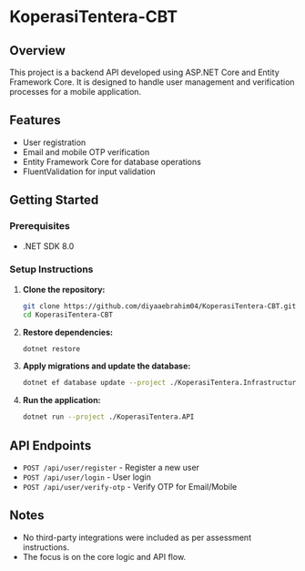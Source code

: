# KoperasiTentera-CBT

## Overview
This project is a backend API developed using ASP.NET Core and Entity Framework Core. It is designed to handle user management and verification processes for a mobile application.

## Features
- User registration
- Email and mobile OTP verification
- Entity Framework Core for database operations
- FluentValidation for input validation

## Getting Started

### Prerequisites
- .NET SDK 8.0

### Setup Instructions
1. **Clone the repository:**
    ```bash
    git clone https://github.com/diyaaebrahim04/KoperasiTentera-CBT.git
    cd KoperasiTentera-CBT
    ```
2. **Restore dependencies:**
    ```bash
    dotnet restore
    ```
3. **Apply migrations and update the database:**
    ```bash
    dotnet ef database update --project ./KoperasiTentera.Infrastructure --startup-project ./KoperasiTentera.API
    ```
4. **Run the application:**
    ```bash
    dotnet run --project ./KoperasiTentera.API
    ```

## API Endpoints
- `POST /api/user/register` - Register a new user
- `POST /api/user/login` - User login
- `POST /api/user/verify-otp` - Verify OTP for Email/Mobile

## Notes
- No third-party integrations were included as per assessment instructions.
- The focus is on the core logic and API flow.

